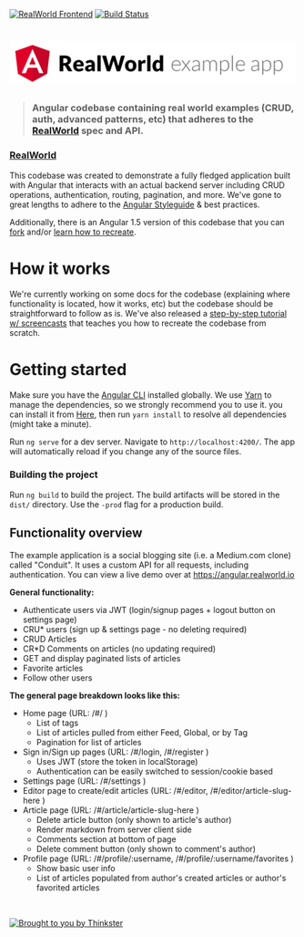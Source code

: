 [![RealWorld Frontend](https://img.shields.io/badge/realworld-frontend-%23783578.svg)](http://realworld.io)
[![Build Status](https://travis-ci.org/gothinkster/angular-realworld-example-app.svg?branch=master)](https://travis-ci.org/gothinkster/angular-realworld-example-app)

# ![Angular Example App](logo.png)

> ### Angular codebase containing real world examples (CRUD, auth, advanced patterns, etc) that adheres to the [RealWorld](https://github.com/gothinkster/realworld-example-apps) spec and API.

### [RealWorld](https://github.com/gothinkster/realworld)

This codebase was created to demonstrate a fully fledged application built with Angular that interacts with an actual backend server including CRUD operations, authentication, routing, pagination, and more. We've gone to great lengths to adhere to the [Angular Styleguide](https://angular.io/styleguide) & best practices.

Additionally, there is an Angular 1.5 version of this codebase that you can [fork](https://github.com/gothinkster/angularjs-realworld-example-app) and/or [learn how to recreate](https://thinkster.io/angularjs-es6-tutorial).

# How it works

We're currently working on some docs for the codebase (explaining where functionality is located, how it works, etc) but the codebase should be straightforward to follow as is. We've also released a [step-by-step tutorial w/ screencasts](https://thinkster.io/tutorials/building-real-world-angular-2-apps) that teaches you how to recreate the codebase from scratch.

# Getting started

Make sure you have the [Angular CLI](https://github.com/angular/angular-cli#installation) installed globally. We use [Yarn](https://yarnpkg.com) to manage the dependencies, so we strongly recommend you to use it. you can install it from [Here](https://yarnpkg.com/en/docs/install), then run `yarn install` to resolve all dependencies (might take a minute).

Run `ng serve` for a dev server. Navigate to `http://localhost:4200/`. The app will automatically reload if you change any of the source files.

### Building the project

Run `ng build` to build the project. The build artifacts will be stored in the `dist/` directory. Use the `-prod` flag for a production build.

## Functionality overview

The example application is a social blogging site (i.e. a Medium.com clone) called "Conduit". It uses a custom API for all requests, including authentication. You can view a live demo over at https://angular.realworld.io

**General functionality:**

- Authenticate users via JWT (login/signup pages + logout button on settings page)
- CRU\* users (sign up & settings page - no deleting required)
- CRUD Articles
- CR\*D Comments on articles (no updating required)
- GET and display paginated lists of articles
- Favorite articles
- Follow other users

**The general page breakdown looks like this:**

- Home page (URL: /#/ )
  - List of tags
  - List of articles pulled from either Feed, Global, or by Tag
  - Pagination for list of articles
- Sign in/Sign up pages (URL: /#/login, /#/register )
  - Uses JWT (store the token in localStorage)
  - Authentication can be easily switched to session/cookie based
- Settings page (URL: /#/settings )
- Editor page to create/edit articles (URL: /#/editor, /#/editor/article-slug-here )
- Article page (URL: /#/article/article-slug-here )
  - Delete article button (only shown to article's author)
  - Render markdown from server client side
  - Comments section at bottom of page
  - Delete comment button (only shown to comment's author)
- Profile page (URL: /#/profile/:username, /#/profile/:username/favorites )
  - Show basic user info
  - List of articles populated from author's created articles or author's favorited articles

<br />

 [![Brought to you by Thinkster](https://raw.githubusercontent.com/gothinkster/realworld/master/media/end.png)](https://thinkster.io)
